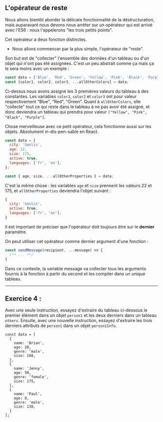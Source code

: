 ## L'opérateur de reste

Nous allons bientôt aborder la délicate fonctionnalité de la déstructuration, mais auparavant nous devons nous arrêter sur un opérateur qui est arrivé avec l'ES6 : nous l'appelerons "les trois petits points".

Cet opérateur a deux fonction distinctes.
- Nous allons commencer par la plus simple, l'opérateur de "reste".

Son but est de "collecter" l'ensemble des données d'un tableau ou d'un objet qui n'ont pas été assignées. C'est un peu abstrait comme ça mais ça le sera moins avec un exemple :

```javascript
const data = ['Blue', 'Red', 'Green', 'Yellow', 'Pink', 'Black', 'Purple'];
const [color1, color2, color3, ...allOtherColors] = data;
```
Ci-dessus nous avons assigné les 3 premières valeurs du tableau à des constantes.
Les variables `color1`, `color2` et `color3` ont pour valeur respectivement "Blue", "Red", "Green".
Quant à `allOtherColors`, elle "collecte" tout ce qui reste dans le tableau à ne pas avoir été assigné, et donc deviendra un tableau qui prendra pour valeur `["Yellow", "Pink", "Black", "Purple"]`.

Chose merveilleuse avec ce petit opérateur, cela fonctionne aussi sur les objets. Absolument in-dis-pen-sable en React.

```javascript
const data = {
  city: 'Senlis',
  age: 22,
  size: 175,
  active: true,
  languages: ['fr', 'en'],
};

const { age, size, ...allOtherProperties } = data;
```

C'est la même chose : les variables `age` et `size` prennent les valeurs 22 et 175, et `allOtherProperties` deviendra l'objet suivant :
```javascript
{
  city: 'Senlis',
  active: true,
  languages: ['fr', 'en'],
}
```
<div role="alert" class="alert alert-info show">
    Il est important de préciser que l'opérateur doit toujours être sur le <b>dernier</b> paramètre.
</div>

On peut utiliser cet opérateur comme dernier argument d'une fonction :
```javascript
const sendMessage(recipient, ...message) => {
  /** ... **/
}
```

Dans ce contexte, la variable message va collecter tous les arguments fournis à la fonction à partir du second et les compiler dans un unique tableau. 

---

## Exercice 4 :

<div role="alert" class="alert alert-info show">
    Avec une seule instruction, essayez d'extraire du tableau ci-dessous le premier élément dans un objet <code>person1</code> et les deux derniers dans un tableau <code>others</code>. Ensuite, avec une nouvelle instruction, essayez d'extraire les trois derniers attributs de <code>person1</code> dans un objet <code>person1Info</code>.
</div>

```javascript_exercise4
const data = [
  {
    name: 'Brian',
    age: 20,
    genre: 'male',
    size: 180,
  },
  {
    name: 'Jenny',
    age: 50,
    genre: 'female',
    size: 175,
  },
  {
    name: 'Paul',
    age: 8,
    genre: 'male',
    size: 130,
  }
];
```
